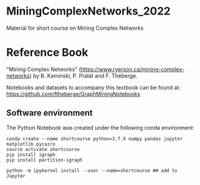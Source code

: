 # MiningComplexNetworks_2022
Material for short course on Mining Complex Networks

# Reference Book

"Mining Complex Networks" (https://www.ryerson.ca/mining-complex-networks) by B. Kaminski, P. Pralat and F. Théberge.

Notebooks and datasets to accompany this textbook can be found at: https://github.com/ftheberge/GraphMiningNotebooks

## Software environment

The Python Notebook was created under the following conda environment:

```
conda create --name shortcourse python=3.7.9 numpy pandas jupyter matplotlib pycairo
source activate shortcourse
pip install igraph
pip install partition-igraph

python -m ipykernel install --user --name=shortcourse ## add to Jupyter
```

